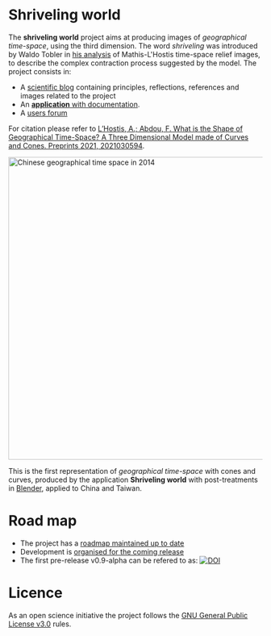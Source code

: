 # Shriveling world

The __shriveling world__ project aims at producing images of _geographical time-space_, using the third dimension. The word _shriveling_ was introduced by Waldo Tobler in [his analysis](https://people.geog.ucsb.edu/~tobler/presentations/The-shriveling-world.pdf) of Mathis-L'Hostis time-space relief images, to describe the complex contraction process suggested by the model. The project consists in:

- A [scientific blog](https://timespace.hypotheses.org/) containing principles, reflections, references and images related to the project
- An [__application__ with documentation](https://theworldisnotflat.github.io/shriveling_world/marks/index).
- A [users forum](https://github.com/theworldisnotflat/shriveling_world/discussions)

For citation please refer to [L’Hostis, A.; Abdou, F. What is the Shape of Geographical Time-Space? A Three Dimensional Model made of Curves and Cones. Preprints 2021, 2021030594](https://www.preprints.org/manuscript/202103.0594/v1).

<img alt="Chinese geographical time space in 2014" src="https://neocarto.hypotheses.org/files/2021/04/f_Chine_v06.png" width="600">

This is the first representation of _geographical time-space_ with cones and curves, produced by the application __Shriveling world__ with post-treatments in [Blender](https://www.blender.org), applied to China and Taiwan.

# Road map

-   The project has a [roadmap maintained up to date](https://github.com/theworldisnotflat/shriveling_world/wiki)
-   Development is [organised for the coming release](https://github.com/theworldisnotflat/shriveling_world/projects)
-   The first pre-release v0.9-alpha can be refered to as: [![DOI](https://zenodo.org/badge/66025665.svg)](https://zenodo.org/badge/latestdoi/66025665)


# Licence

As an open science initiative the project follows the [GNU General Public License v3.0](https://github.com/theworldisnotflat/shriveling_world/blob/master/LICENSE) rules.
